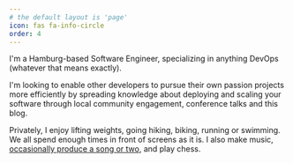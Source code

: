 ```yaml
---
# the default layout is 'page'
icon: fas fa-info-circle
order: 4
---
```


I'm a Hamburg-based Software Engineer, specializing in anything DevOps (whatever that means exactly).

I'm looking to enable other developers to pursue their own passion projects more efficiently
by spreading knowledge about deploying and scaling your software through local community engagement,
conference talks and this blog.

Privately, I enjoy lifting weights, going hiking, biking, running or swimming. We all spend enough times in front
of screens as it is. I also make music, 
[occasionally produce a song or two](https://open.spotify.com/artist/2M3v41tQLJG1nek13NGrow?si=DWXwEepQRJyifdVJ2zB_QA), 
and play chess.
